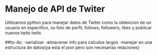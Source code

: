 Manejo de API de Twiter
======================

Utilizamos python para manejar datos de Twiter como la obtencion de un usuario en especifico, su foto de perfil, follows, followers, likes y publicar nuevos twits twits

##to-do:
-serializar
-almacenar info para calculos largos
-manejar en una estructura de datos(ya esta el json pero son necesarias relaciones)


